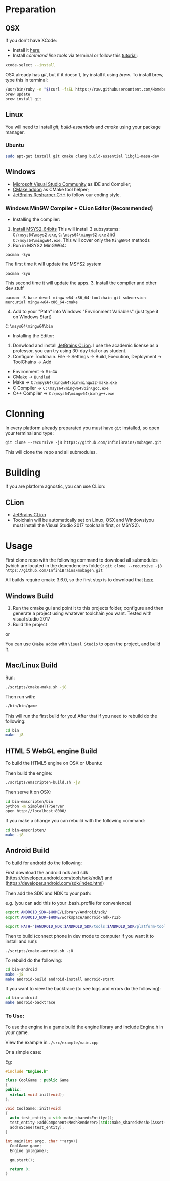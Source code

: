 # Preparation

## OSX
If you don't have XCode:
- Install it [here](https://stackoverflow.com/questions/10335747/how-to-download-xcode-dmg-or-xip-file);
- Install *command line tools* via terminal or follow this [tutorial](https://www.moncefbelyamani.com/how-to-install-xcode-homebrew-git-rvm-ruby-on-mac/):
```bash
xcode-select --install
``` 

OSX already has *git*, but if it doesn't, try install it using *brew*. To install brew, type this in terminal:
```bash
/usr/bin/ruby -e "$(curl -fsSL https://raw.githubusercontent.com/Homebrew/install/master/install)"
brew update
brew install git
```

## Linux
You will need to install *git*, *build-essentials* and *cmake* using your package manager. 

### Ubuntu
``` bash
sudo apt-get install git cmake clang build-essential libgl1-mesa-dev
```

## Windows
- [Microsoft Visual Studio Community](https://www.visualstudio.com/downloads/) as IDE and Compiler;
- [CMake addon](https://marketplace.visualstudio.com/items?itemName=vector-of-bool.cmake-tools) as CMake tool helper;
- [JetBrains Resharper C++](https://www.jetbrains.com/resharper-cpp/) to follow our coding style.

### Windows MinGW Compiler + CLion Editor (Recommended) 
- Installing the compiler:
1. [Install MSYS2_64bits](https://www.msys2.org/) 
This will install 3 subsystems:
`C:\msys64\msys2.exe`, `C:\msys64\mingw32.exe` and `C:\msys64\mingw64.exe`. This will cover only the `MingGW64` methods
2. Run in MSYS2 MinGW64: 
```
pacman -Syu
```
The first time it will update the MSYS2 system
```
pacman -Syu
```
This second time it will update the apps.
3. Install the compiler and other dev stuff
```
pacman -S base-devel mingw-w64-x86_64-toolchain git subversion mercurial mingw-w64-x86_64-cmake
```
4. Add to your "Path" into Windows "Envrionment Variables" (just type it on Windows Start)
```
C:\msys64\mingw64\bin
```

- Installing the Editor:
1. Donwload and install [JetBrains CLion](https://www.jetbrains.com/clion/). I use the academic license as a professor, you can try using 30-day trial or as student.
2. Configure Toolchain. File -> Settings -> Build, Execution, Deployment -> ToolChains -> Add
- Environment -> `MinGW`
- CMake -> `Bundled`
- Make -> `C:\msys64\mingw64\bin\mingw32-make.exe`
- C Compiler -> `C:\msys64\mingw64\bin\gcc.exe`
- C++ Compiler -> `C:\msys64\mingw64\bin\g++.exe`

# Clonning
In every platform already preparated you must have `git` installed, so open your terminal and type:
```
git clone --recursive -j8 https://github.com/InfiniBrains/mobagen.git
``` 
This will clone the repo and all submodules.

# Building
If you are platform agnostic, you can use CLion: 

## CLion 
- [JetBrains CLion](https://www.jetbrains.com/clion/)
- Toolchain will be automatically set on Linux, OSX and Windows(you must install the Visual Studio 2017 toolchain first, or MSYS2).

# Usage
First clone repo with the following command to download all submodules (which are located in the dependencies folder):
`git clone --recursive -j8 https://github.com/InfiniBrains/mobagen.git`

All builds require cmake 3.6.0, so the first step is to download that [here](https://cmake.org/download/)

## Windows Build
1. Run the cmake gui and point it to this projects folder, configure and then generate a project using whatever toolchain you want. Tested with visual studio 2017
2. Build the project

or

You can use `CMake addon` with `Visual Studio` to open the project, and build it.

## Mac/Linux Build
Run:
```bash
./scripts/cmake-make.sh -j8
```

Then run with:
```bash
./bin/bin/game
```

This will run the first build for you! After that if you need to rebuild do the following:
```bash
cd bin
make -j8
```

## HTML 5 WebGL engine Build
To build the HTML5 engine on OSX or Ubuntu:

Then build the engine:
```bash
./scripts/emscripten-build.sh -j8
```

Then serve it on OSX:
```bash
cd bin-emscripten/bin
python -m SimpleHTTPServer
open http://localhost:8000/
```

If you make a change you can rebuild with the following command:
```bash
cd bin-emscripten/
make -j8
```

## Android Build
To build for android do the following:

First download the android ndk and sdk (https://developer.android.com/tools/sdk/ndk/) and (https://developer.android.com/sdk/index.html)

Then add the SDK and NDK to your path:

e.g. (you can add this to your .bash_profile for convenience)

```bash
export ANDROID_SDK=$HOME/Library/Android/sdk/
export ANDROID_NDK=$HOME/workspace/android-ndk-r12b

export PATH="$ANDROID_NDK:$ANDROID_SDK/tools:$ANDROID_SDK/platform-tools:$PATH"
```

Then to build (connect phone in dev mode to computer if you want it to install and run):
```
./scripts/cmake-android.sh -j8
```

To rebuild do the following:
```bash
cd bin-android
make -j8
make android-build android-install android-start
```

If you want to view the backtrace (to see logs and errors do the following):
```bash
cd bin-android
make android-backtrace
```

### To Use:

To use the engine in a game build the engine library and include Engine.h in your game.

View the example in `./src/example/main.cpp`

Or a simple case:

Eg:

```c++
#include "Engine.h"

class CoolGame : public Game
{
public:
  virtual void init(void);
};

void CoolGame::init(void)
{
  auto test_entity = std::make_shared<Entity>();
  test_entity->addComponent<MeshRenderer>(std::make_shared<Mesh>(Asset("../assets/monkey3.obj")), std::make_shared<Texture>(Asset("../assets/t.jpg")));
  addToScene(test_entity);
}

int main(int argc, char **argv){
  CoolGame game;
  Engine gm(&game);

  gm.start();

  return 0;
}
```
